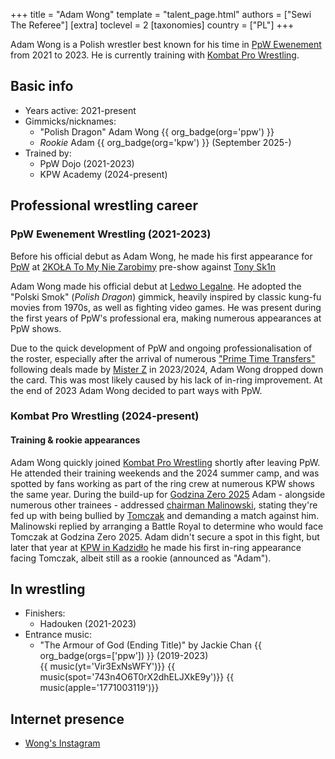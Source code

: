 +++
title = "Adam Wong"
template = "talent_page.html"
authors = ["Sewi The Referee"]
[extra]
toclevel = 2
[taxonomies]
country = ["PL"]
+++

Adam Wong is a Polish wrestler best known for his time in [PpW Ewenement](@/o/ppw.md) from 2021 to 2023. He is currently training with [Kombat Pro Wrestling](@/o/kpw.md).

## Basic info

* Years active: 2021-present
* Gimmicks/nicknames:
  - "Polish Dragon" Adam Wong {{ org_badge(org='ppw') }}
  - _Rookie_ Adam {{ org_badge(org='kpw') }} (September 2025-)
* Trained by:
  - PpW Dojo (2021-2023)
  - KPW Academy (2024-present)

## Professional wrestling career

### PpW Ewenement Wrestling (2021-2023)

Before his official debut as Adam Wong, he made his first appearance for [PpW](@/o/ppw.md) at [2KOŁA To My Nie Zarobimy](@/e/ppw/2019-12-07-ppw-2kola-to-my-nie-zarobimy.md) pre-show against [Tony Sk1n](@/w/tony-sk1n.md)

Adam Wong made his official debut at [Ledwo Legalne](@/e/ppw/2021-06-12-ppw-ledwo-legalne.md). He adopted the "Polski Smok" (_Polish Dragon_) gimmick, heavily inspired by classic kung-fu movies from 1970s, as well as fighting video games. He was present during the first years of PpW's professional era, making numerous appearances at PpW shows.

Due to the quick development of PpW and ongoing professionalisation of the roster, especially after the arrival of numerous ["Prime Time Transfers"](@/a/ptw-exits.md) following deals made by [Mister Z](@/w/mister-z.md) in 2023/2024, Adam Wong dropped down the card. This was most likely caused by his lack of in-ring improvement. At the end of 2023 Adam Wong decided to part ways with PpW.

### Kombat Pro Wrestling (2024-present)

#### Training & rookie appearances

Adam Wong quickly joined [Kombat Pro Wrestling](@/o/kpw.md) shortly after leaving PpW. He attended their training weekends and the 2024 summer camp, and was spotted by fans working as part of the ring crew at numerous KPW shows the same year. During the build-up for [Godzina Zero 2025](@/e/kpw/2025-08-22-kpw-godzina-zero-2025.md) Adam - alongside numerous other trainees - addressed [chairman Malinowski](@/w/krystian-malinowski.md), stating they're fed up with being bullied by [Tomczak](@/w/tomczak.md) and demanding a match against him. Malinowski replied by arranging a Battle Royal to determine who would face Tomczak at Godzina Zero 2025. Adam didn't secure a spot in this fight, but later that year at [KPW in Kadzidło](@/e/kpw/2025-09-06-kpw-kadzidlo.md) he made his first in-ring appearance facing Tomczak, albeit still as a rookie (announced as "Adam").

## In wrestling

* Finishers:
  - Hadouken (2021-2023)
* Entrance music:
  - "The Armour of God (Ending Title)" by Jackie Chan
    {{ org_badge(orgs=['ppw']) }} (2019-2023) <br>
    {{ music(yt='Vir3ExNsWFY')}}
    {{ music(spot='743n4O6T0rX2dhELJXkE9y')}}
    {{ music(apple='1771003119')}}

## Internet presence

* [Wong's Instagram](https://www.instagram.com/the_polish_dragon/)
